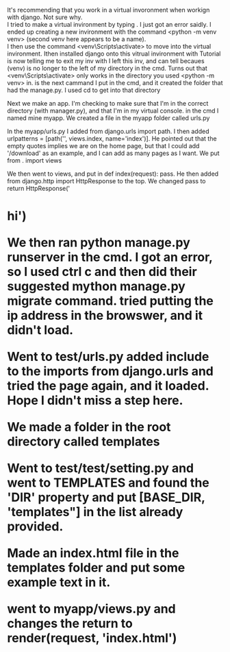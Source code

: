 It's recommending that you work in a virtual invoronment when workign with django.  Not sure why.  
I tried to make a virtual invironment by typing <mkvirtualenv myapp>. I just got an error saidly.
I ended up creating a new invironment with the command <python -m venv venv> (second venv here appears to be a name).  
I then use the command <venv\Scripts\activate> to move 
into the virtual invironment.  Ithen installed django onto this vitrual invironment with <pip install django>
Tutorial is now telling me to exit my inv with <deactivate>
I left this inv, and can tell becaues (venv) is no longer to the left of my directory in the cmd.  Turns out that
<venv\Scripts\activate> only works in the directory you used <python -m venv> in.
<django-admin startproject name> is the next cammand I put in the cmd, and it created the folder that had the manage.py.  I used cd to get into that directory

Next we make an app.  I'm checking to make sure that I'm in the correct directory (with manager.py), and that I'm in my virtual console.  in the cmd <python manage.py startapp name> I named mine myapp.  We created a file in the myapp folder called urls.py

In the myapp/urls.py I added from django.urls import path.  I then added urlpatterns = [path('', views.index, name='index')].  He pointed out that the empty quotes implies we are on the home page, but that I could add '/download' as an example, and I can add as many pages as I want. We put from . import views

We then went to views, and put in def index(request): pass.  He then added from django.http import HttpResponse to the top.  We changed pass to return HttpResponse('<h1>hi<hi>')

We then ran python manage.py runserver in the cmd. I
got an error, so I used ctrl c and then did their suggested mython manage.py migrate command.  tried putting the ip address in the browswer, and it didn't load.

Went to test/urls.py added include to the imports from django.urls and tried the page again, and it loaded.  Hope I didn't miss a step here.

We made a folder in the root directory called templates

Went to test/test/setting.py and went to TEMPLATES and found the 'DIR' property and put [BASE_DIR, 'templates"] in the list already provided.

Made an index.html file in the templates folder and put some example text in it.

went to myapp/views.py and changes the return to render(request, 'index.html')